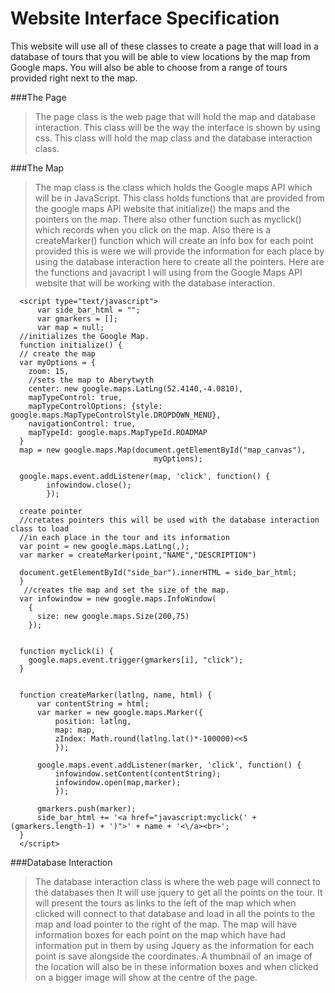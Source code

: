 Website Interface Specification
=========

This website will use all of these classes to create a page that will load in a database of tours that you will be able to view locations by the map from Google maps. You will also be able to choose from a range of tours provided right next to the map. 

###The Page
>The page class is the web page that will hold the map and database interaction. This class will be the way the interface is shown by using css. This class will hold the map class and the database interaction class.


###The Map
>The map class is the class which holds the Google maps API which will be in JavaScript. This class holds functions that are provided from the google maps API website that initialize() the maps and the pointers on the map. There also other function such as myclick() which records when you click on the map. Also there is a createMarker() function which will create an info box for each point provided this is were we will provide the information for each place by using the database interaction here to create all the pointers.
>Here are the functions and javacript I will using from the Google Maps API website that will be working with the database interaction.

<!-- language: lang-js -->
      <script type="text/javascript"> 
          var side_bar_html = ""; 
          var gmarkers = []; 
          var map = null;
      //initializes the Google Map.
      function initialize() {
      // create the map
      var myOptions = {
        zoom: 15,
        //sets the map to Aberytwyth
        center: new google.maps.LatLng(52.4140,-4.0810),
        mapTypeControl: true,
        mapTypeControlOptions: {style: google.maps.MapTypeControlStyle.DROPDOWN_MENU},
        navigationControl: true,
        mapTypeId: google.maps.MapTypeId.ROADMAP
      }
      map = new google.maps.Map(document.getElementById("map_canvas"),
                                    myOptions);
     
      google.maps.event.addListener(map, 'click', function() {
            infowindow.close();
            });
    
      create pointer
      //cretates pointers this will be used with the database interaction class to load 
      //in each place in the tour and its information
      var point = new google.maps.LatLng(,);
      var marker = createMarker(point,"NAME","DESCRIPTION")
    
      document.getElementById("side_bar").innerHTML = side_bar_html;
      }
       //creates the map and set the size of the map.
      var infowindow = new google.maps.InfoWindow(
        { 
          size: new google.maps.Size(200,75)
        });
          
      
      function myclick(i) {
        google.maps.event.trigger(gmarkers[i], "click");
      }
      
      
      function createMarker(latlng, name, html) {
          var contentString = html;
          var marker = new google.maps.Marker({
              position: latlng,
              map: map,
              zIndex: Math.round(latlng.lat()*-100000)<<5
              });
      
          google.maps.event.addListener(marker, 'click', function() {
              infowindow.setContent(contentString); 
              infowindow.open(map,marker);
              });
          
          gmarkers.push(marker);
          side_bar_html += '<a href="javascript:myclick(' + (gmarkers.length-1) + ')">' + name + '<\/a><br>';
      }
      </script>

###Database Interaction
>The database interaction class  is where the web page will connect to the databases then It will use jquery to get all the points on the tour. It will present the tours as links to the left of the map which when clicked will connect to that database and load in all the points to the map and load pointer to the right of the map. The map will have information boxes for each point on the map which have had information put in them by using Jquery as the information for each point is save alongside the coordinates. A thumbnail of an image of the location will also be in these information boxes and when clicked on a bigger image will show at the centre of the page.
<!-- language: lang-php -->
